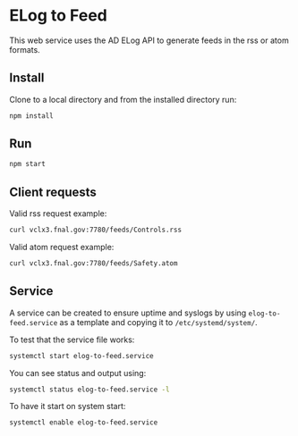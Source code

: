 # ELog to Feed

This web service uses the AD ELog API to generate feeds in the rss or atom formats.

## Install

Clone to a local directory and from the installed directory run:
```javascript
npm install
```

## Run

```javascript
npm start
```

## Client requests

Valid rss request example:
```bash
curl vclx3.fnal.gov:7780/feeds/Controls.rss
```

Valid atom request example:
```bash
curl vclx3.fnal.gov:7780/feeds/Safety.atom
```

## Service

A service can be created to ensure uptime and syslogs by using `elog-to-feed.service` as a template and copying it to `/etc/systemd/system/`.

To test that the service file works:
```bash
systemctl start elog-to-feed.service
```

You can see status and output using:
```bash
systemctl status elog-to-feed.service -l
```

To have it start on system start:
```bash
systemctl enable elog-to-feed.service
```